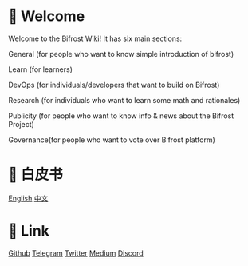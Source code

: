 # 🎉 Welcome

Welcome to the Bifrost Wiki! It has six main sections: 

General \(for people who want to know simple introduction of bifrost\)

Learn \(for learners\)

DevOps \(for individuals/developers that want to build on Bifrost\)

Research \(for individuals who want to learn some math and rationales\)

Publicity \(for people who want to know info & news about the Bifrost Project\)

Governance\(for people who want to vote over Bifrost platform\)

# 📄 白皮书
[English](https://github.com/bifrost-finance/bifrost-wiki/raw/master/Bifrost%20Finance%20Whitepaper%20en-1.1.2.pdf)
[中文  ](https://github.com/bifrost-finance/bifrost-wiki/raw/master/Bifrost%20Finance%20Whitepaper%20zh-1.2.0.pdf)

# 🔗 Link
[Github](https://github.com/bifrost-finance)
[Telegram](https://t.me/bifrost_finance)
[Twitter](https://twitter.com/bifrost_finance)
[Medium](https://medium.com/bifrost-finance)
[Discord](https://discord.gg/XjnjdKBNXj)

